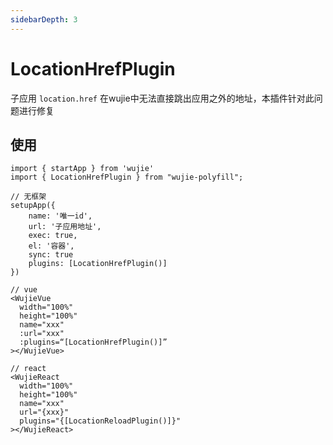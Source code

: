 ```yaml
---
sidebarDepth: 3
---
```

# LocationHrefPlugin

子应用 `location.href` 在wujie中无法直接跳出应用之外的地址，本插件针对此问题进行修复


## 使用

```tsx
import { startApp } from 'wujie'
import { LocationHrefPlugin } from "wujie-polyfill";

// 无框架
setupApp({
    name: '唯一id',
    url: '子应用地址',
    exec: true,
    el: '容器',
    sync: true
    plugins: [LocationHrefPlugin()]
})

// vue
<WujieVue
  width="100%"
  height="100%"
  name="xxx"
  :url="xxx"
  :plugins=“[LocationHrefPlugin()]”
></WujieVue>

// react
<WujieReact
  width="100%"
  height="100%"
  name="xxx"
  url="{xxx}"
  plugins="{[LocationReloadPlugin()]}"
></WujieReact>

```
